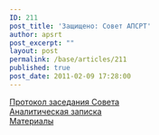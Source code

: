 ```yaml
---
ID: 211
post_title: 'Защищено: Совет АПСРТ'
author: apsrt
post_excerpt: ""
layout: post
permalink: /base/articles/211
published: true
post_date: 2011-02-09 17:28:00
---
```

<a href="http://www.apsrt.ru/docs/92.doc">Протокол заседания Совета</a><br />
<a href="http://www.apsrt.ru/docs/zapiska.doc">Аналитическая записка</a><br />
<a href="http://www.apsrt.ru/docs/IMG_1_NEW.pdf">Материалы</a>